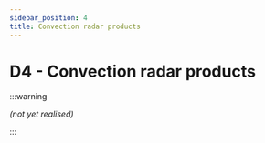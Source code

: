 ```yaml
---
sidebar_position: 4
title: Convection radar products
---
```

<!-- @NOSPELL@ -->

# D4 - Convection radar products

:::warning

*(not yet realised)*

:::
